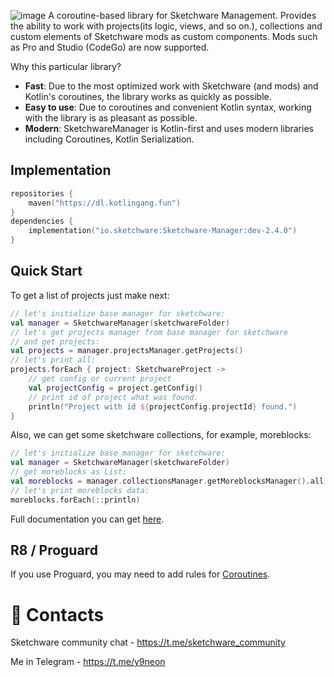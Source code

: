 ![image](https://user-images.githubusercontent.com/32961194/112753044-b9f0a680-8fde-11eb-9af2-a57b10369477.png)
A coroutine-based library for Sketchware Management. Provides the ability to work with projects(its logic, views, and so on.), collections and custom elements of Sketchware mods as custom components. Mods such as Pro and Studio (CodeGo) are now supported.

Why this particular library?
- **Fast**: Due to the most optimized work with Sketchware (and mods) and Kotlin's coroutines, the library works as quickly as possible.
- **Easy to use**: Due to coroutines and convenient Kotlin syntax, working with the library is as pleasant as possible.
- **Modern**: SketchwareManager is Kotlin-first and uses modern libraries including Coroutines, Kotlin Serialization.

## Implementation
```kotlin
repositories {
    maven("https://dl.kotlingang.fun")
}
dependencies {
    implementation("io.sketchware:Sketchware-Manager:dev-2.4.0")
}
```
## Quick Start
To get a list of projects just make next:
```kotlin
// let's initialize base manager for sketchware:
val manager = SketchwareManager(sketchwareFolder)
// let's get projects manager from base manager for sketchware 
// and get projects:
val projects = manager.projectsManager.getProjects()
// let's print all:
projects.forEach { project: SketchwareProject ->
    // get config or current project
    val projectConfig = project.getConfig()
    // print id of project what was found.
    println("Project with id ${projectConfig.projectId} found.")
}
```
Also, we can get some sketchware collections, for example, moreblocks:
```kotlin
// let's initialize base manager for sketchware:
val manager = SketchwareManager(sketchwareFolder)
// get moreblocks as List:
val moreblocks = manager.collectionsManager.getMoreblocksManager().all
// let's print moreblocks data:
moreblocks.forEach(::println)
```
Full documentation you can get [here](https://swmanager.kotlingang.fun).
## R8 / Proguard
If you use Proguard, you may need to add rules for [Coroutines](https://github.com/Kotlin/kotlinx.coroutines/blob/master/kotlinx-coroutines-core/jvm/resources/META-INF/proguard/coroutines.pro).
# 🤙 Contacts
Sketchware community chat - https://t.me/sketchware_community

Me in Telegram - https://t.me/y9neon
